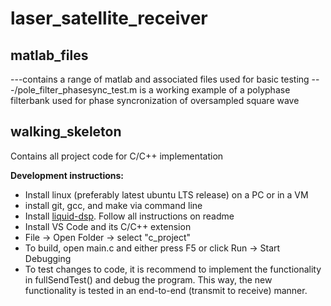 # laser_satellite_receiver

## matlab_files
---contains a range of matlab and associated files used for basic testing
---/pole_filter_phasesync_test.m is a working example of a polyphase filterbank used for phase syncronization of oversampled square wave

## walking_skeleton
Contains all project code for C/C++ implementation

**Development instructions:**
* Install linux (preferably latest ubuntu LTS release) on a PC or in a VM
* install git, gcc, and make via command line
* Install [liquid-dsp]. Follow all instructions on readme
* Install VS Code and its C/C++ extension
* File -> Open Folder -> select "c_project"
* To build, open main.c and either press F5 or click Run -> Start Debugging
* To test changes to code, it is recommend to implement the functionality in fullSendTest() and debug the program. This way, the new functionality is tested in an end-to-end (transmit to receive) manner.

[liquid-dsp]: https://github.com/jgaeddert/liquid-dsp
